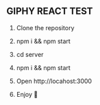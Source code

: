 ## GIPHY REACT TEST

1. Clone the repository

2. npm i && npm start

3. cd server

4. npm i && npm start

5. Open http://locahost:3000

6. Enjoy 🥳
